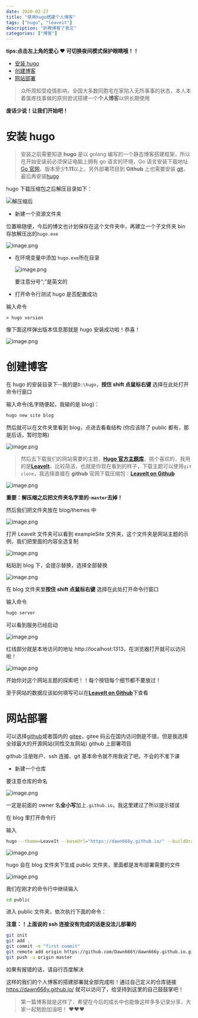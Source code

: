 ```yaml
---
date: 2020-02-27
title: "使用hugo搭建个人博客"
tags: ["hugo", "leaveit"]
description: "折腾博客了我又"
categories: ["博客"]
---
```


**tips:点击左上角的爱心 ❤️ 可切换夜间模式保护眼睛哦！！**

<!-- TOC -->

- [安装 hugo](#安装-hugo)
- [创建博客](#创建博客)
- [网站部署](#网站部署)

<!-- /TOC -->

> 众所周知受疫情影响，全国大多数同胞宅在家陷入无所事事的状态，本人本着蛋疼找事做的原则尝试搭建一个**个人博客**以供长期使用

**废话少说！让我们开始吧！**

# 安装 hugo

> 安装之前需要知道 **hugo** 是以 golang 编写的一个静态博客搭建框架，所以在开始安装前必须保证电脑上拥有 go 语言的环境，Go 语言安装下载地址[Go 官网](https://golang.google.cn/)，版本至少**1.11**以上，另外部署项目到 **Github** 上也需要安装 [git](https://git-scm.com/book/zh/v2/%E8%B5%B7%E6%AD%A5-%E5%AE%89%E8%A3%85-Git)，最后再安装[hugo](https://github.com/gohugoio/hugo/releases)

hugo 下载压缩包之后解压目录如下：

![解压缩后](https://i.loli.net/2020/02/27/Kt4w1rmahejGMsi.png)

- 新建一个资源文件夹

位置嘛随便，今后的博文也计划保存在这个文件夹中，再建立一个子文件夹 bin 存放解压出的`hugo.exe`

![image.png](https://i.loli.net/2020/02/27/epKORzVt3MkU5ua.png)

- 在环境变量中添加 `hugo.exe`所在目录

  ![image.png](https://i.loli.net/2020/02/27/NnrFwUJG5lEShdV.png)

  要注意分号“;”是英文的

- 打开命令行测试 hugo 是否配置成功

输入命令

```text
> hugo version
```

像下面这样弹出版本信息那就是 hugo 安装成功啦！恭喜！

![image.png](https://i.loli.net/2020/02/27/vm2UxPljEpMJ95K.png)

# 创建博客

在 hugo 的安装目录下--我的是`D:\hugo`，**按住 shift 点鼠标右键** 选择在此处打开命令行窗口

输入命令(名字随便起，我输的是 blog)：

```bash
hugo new site blog
```

然后就可以在文件夹里看到 blog，点进去看看结构
(你应该除了 public 都有，那是后话，暂时忽略)

![image.png](https://i.loli.net/2020/02/27/oQNjitIqXd7R9SH.png)

> 然后去下载我们的网站需要的主题，[**Hugo 官方主题库**](https://themes.gohugo.io/)，挑个喜欢的，我用的是[**LeaveIt**](https://themes.gohugo.io/leaveit/)，比较简洁，也就是你现在看到的样子，下载主题可以使用`git clone`，我选择直接在 **github** 官网下载压缩包：[**LeaveIt on Github**](https://github.com/liuzc/LeaveIt)

![image.png](https://i.loli.net/2020/02/27/7fzScGUwNKIpATn.png)

**重要：解压缩之后把文件夹名字里的`-master`去掉！**

然后我们把文件夹放在 blog/themes 中

![image.png](https://i.loli.net/2020/02/27/8ukLYynHv5xB6Ed.png)

打开 LeaveIt 文件夹可以看到 exampleSite 文件夹，这个文件夹是网站主题的示例，我们把里面的内容全选复制

![image.png](https://i.loli.net/2020/02/27/BfGADpq5zv2TXVm.png)

粘贴到 blog 下，会提示替换，选择全部替换

![image.png](https://i.loli.net/2020/02/27/CZnQyeS9fmuH8Gc.png)

在 blog 文件夹里**按住 shift 点鼠标右键** 选择在此处打开命令行窗口

输入命令

```bash
hugo server
```

可以看到服务已经启动

![image.png](https://i.loli.net/2020/02/27/2EkdjH4arY8oN59.png)

红线部分就是本地访问的地址
http://localhost:1313，在浏览器打开就可以访问啦！

![image.png](https://i.loli.net/2020/02/27/fvI42RLTVJPpHOM.png)

开始你对这个网站主题的探索吧！！每个按钮每个细节都不要放过！

至于网站的数据应该如何填写可以在[**LeaveIt on Github**](https://github.com/liuzc/LeaveIt)下查看

# 网站部署

可以选择[github](https://github.com/)或者国内的 [gitee](https://gitee.com/)，gitee 码云在国内访问倒是不错，但是我选择全球最大的开源网站(同性交友网站) github 上部署项目

github 注册账户、ssh 连接、git 基本命令就不用我说了吧，不会的不准下课

- 新建一个仓库

要注意仓库的命名

![image.png](https://i.loli.net/2020/02/27/vc7wDjOkiIm9348.png)

一定是前面的 owner 名**全小写**加上`.github.io`，我这里建过了所以提示错误

在 blog 里打开命令行

输入

```bash
hugo --theme=LeaveIt --baseUrl="https://dawn666y.github.io/" --buildDrafts
```

![image.png](https://i.loli.net/2020/02/27/WmlrgweKC7I3ZxG.png)

hugo 会在 blog 文件夹下生成 public 文件夹，里面都是发布部署需要的文件

![image.png](https://i.loli.net/2020/02/27/Us4g1bowkFqyE85.png)

我们在刚才的命令行中继续输入

```bash
cd public
```

进入 public 文件夹，依次执行下面的命令：

**注意：！上面说的 ssh 连接没有完成的话是没法儿部署的**

```bash
git init
git add .
git commit -m "first commit"
git remote add origin https://github.com/Dawn666Y/dawn666y.github.io.git
git push -u origin master
```

如果有报错的话，请自行百度解决

这样的我们的个人博客的搭建部署就全部完成啦！通过自己定义的仓库链接 https://dawn666y.github.io/ 就可以访问了，给坚持到这里的自己鼓鼓掌吧！

> 第一篇博客就是这样了，希望在今后的成长中也能像这样多多记录分享，大家一起勉励加油吧！ ❤️❤️❤️
